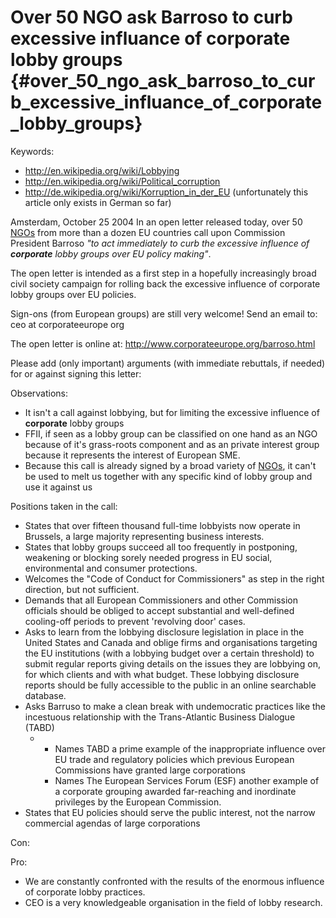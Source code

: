 # Over 50 NGO ask Barroso to curb excessive influance of corporate lobby groups {#over_50_ngo_ask_barroso_to_curb_excessive_influance_of_corporate_lobby_groups}

Keywords:

-   <http://en.wikipedia.org/wiki/Lobbying>
-   <http://en.wikipedia.org/wiki/Political_corruption>
-   <http://de.wikipedia.org/wiki/Korruption_in_der_EU> (unfortunately
    this article only exists in German so far)

Amsterdam, October 25 2004 In an open letter released today, over 50
[NGOs](NGOs "wikilink") from more than a dozen EU countries call upon
Commission President Barroso *\"to act immediately to curb the excessive
influence of **corporate** lobby groups over EU policy making\"*.

The open letter is intended as a first step in a hopefully increasingly
broad civil society campaign for rolling back the excessive influence of
corporate lobby groups over EU policies.

Sign-ons (from European groups) are still very welcome! Send an email
to: ceo at corporateeurope org

The open letter is online at:
<http://www.corporateeurope.org/barroso.html>

Please add (only important) arguments (with immediate rebuttals, if
needed) for or against signing this letter:

Observations:

-   It isn\'t a call against lobbying, but for limiting the excessive
    influence of **corporate** lobby groups
-   FFII, if seen as a lobby group can be classified on one hand as an
    NGO because of it\'s grass-roots component and as an private
    interest group because it represents the interest of European SME.
-   Because this call is already signed by a broad variety of
    [NGOs](NGOs "wikilink"), it can\'t be used to melt us together with
    any specific kind of lobby group and use it against us

Positions taken in the call:

-   States that over fifteen thousand full-time lobbyists now operate in
    Brussels, a large majority representing business interests.
-   States that lobby groups succeed all too frequently in postponing,
    weakening or blocking sorely needed progress in EU social,
    environmental and consumer protections.
-   Welcomes the \"Code of Conduct for Commissioners\" as step in the
    right direction, but not sufficient.
-   Demands that all European Commissioners and other Commission
    officials should be obliged to accept substantial and well-defined
    cooling-off periods to prevent \'revolving door\' cases.
-   Asks to learn from the lobbying disclosure legislation in place in
    the United States and Canada and oblige firms and organisations
    targeting the EU institutions (with a lobbying budget over a certain
    threshold) to submit regular reports giving details on the issues
    they are lobbying on, for which clients and with what budget. These
    lobbying disclosure reports should be fully accessible to the public
    in an online searchable database.
-   Asks Barruso to make a clean break with undemocratic practices like
    the incestuous relationship with the Trans-Atlantic Business
    Dialogue (TABD)
    -   -   Names TABD a prime example of the inappropriate influence
            over EU trade and regulatory policies which previous
            European Commissions have granted large corporations
        -   Names The European Services Forum (ESF) another example of a
            corporate grouping awarded far-reaching and inordinate
            privileges by the European Commission.
-   States that EU policies should serve the public interest, not the
    narrow commercial agendas of large corporations

Con:

Pro:

-   We are constantly confronted with the results of the enormous
    influence of corporate lobby practices.
-   CEO is a very knowledgeable organisation in the field of lobby
    research.
